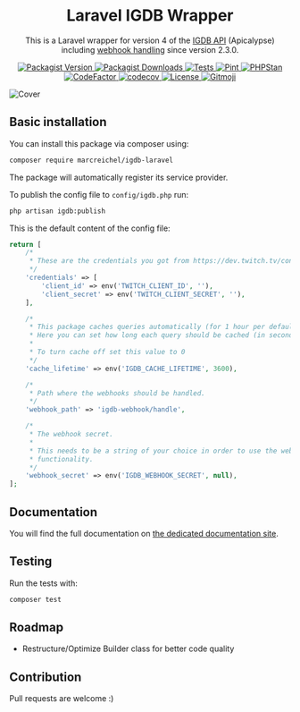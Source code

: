 <h1 align="center">Laravel IGDB Wrapper</h1>

<p align="center">
    This is a Laravel wrapper for version 4 of the <a href="https://api-docs.igdb.com/">IGDB API</a> (Apicalypse)
    including <a href="https://marcreichel.dev/docs/igdb-laravel/webhooks">webhook handling</a> since version 2.3.0.
</p>

<p align="center">
    <a href="https://packagist.org/packages/marcreichel/igdb-laravel">
        <img src="https://img.shields.io/packagist/v/marcreichel/igdb-laravel" alt="Packagist Version">
    </a>
    <a href="https://packagist.org/packages/marcreichel/igdb-laravel">
        <img src="https://img.shields.io/packagist/dt/marcreichel/igdb-laravel" alt="Packagist Downloads">
    </a>
    <a href="https://github.com/marcreichel/igdb-laravel/actions/workflows/tests.yml">
        <img src="https://github.com/marcreichel/igdb-laravel/actions/workflows/tests.yml/badge.svg?event=push" alt="Tests">
    </a>
    <a href="https://github.com/marcreichel/igdb-laravel/actions/workflows/pint.yml">
        <img src="https://github.com/marcreichel/igdb-laravel/actions/workflows/code-style.yml/badge.svg?event=push" alt="Pint">
    </a>
    <a href="https://github.com/marcreichel/igdb-laravel/actions/workflows/code-quality.yml">
        <img src="https://github.com/marcreichel/igdb-laravel/actions/workflows/code-quality.yml/badge.svg?event=push" alt="PHPStan">
    </a>
    <a href="https://www.codefactor.io/repository/github/marcreichel/igdb-laravel">
        <img src="https://www.codefactor.io/repository/github/marcreichel/igdb-laravel/badge" alt="CodeFactor">
    </a>
    <a href="https://codecov.io/gh/marcreichel/igdb-laravel">
        <img src="https://codecov.io/gh/marcreichel/igdb-laravel/branch/main/graph/badge.svg?token=m6FOB0CyPE" alt="codecov">
    </a>
    <a href="https://packagist.org/packages/marcreichel/igdb-laravel">
        <img src="https://img.shields.io/github/license/marcreichel/igdb-laravel" alt="License">
    </a>
    <a href="https://gitmoji.dev">
        <img src="https://img.shields.io/badge/gitmoji-%20😜%20😍-FFDD67.svg" alt="Gitmoji">
    </a>
</p>

![Cover](docs/art/cover.png)

## Basic installation

You can install this package via composer using:

```bash
composer require marcreichel/igdb-laravel
```

The package will automatically register its service provider.

To publish the config file to `config/igdb.php` run:

```bash
php artisan igdb:publish
```

This is the default content of the config file:

```php
return [
    /*
     * These are the credentials you got from https://dev.twitch.tv/console/apps
     */
    'credentials' => [
        'client_id' => env('TWITCH_CLIENT_ID', ''),
        'client_secret' => env('TWITCH_CLIENT_SECRET', ''),
    ],

    /*
     * This package caches queries automatically (for 1 hour per default).
     * Here you can set how long each query should be cached (in seconds).
     *
     * To turn cache off set this value to 0
     */
    'cache_lifetime' => env('IGDB_CACHE_LIFETIME', 3600),

    /*
     * Path where the webhooks should be handled.
     */
    'webhook_path' => 'igdb-webhook/handle',

    /*
     * The webhook secret.
     *
     * This needs to be a string of your choice in order to use the webhook
     * functionality.
     */
    'webhook_secret' => env('IGDB_WEBHOOK_SECRET', null),
];
```

## Documentation

You will find the full documentation on [the dedicated documentation site](https://marcreichel.dev/docs/igdb-laravel).

## Testing

Run the tests with:

```bash
composer test
```

## Roadmap

- Restructure/Optimize Builder class for better code quality

## Contribution

Pull requests are welcome :)
